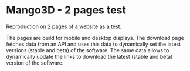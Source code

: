 # Mango3D - 2 pages test

Reproduction on 2 pages of a website as a test.

The pages are build for mobile and desktop displays.
The download page fetches data from an API and uses this data to dynamically set the latest versions (stable and beta) of the software.
The same data allows to dynamically update the links to download the latest (stable and beta) version of the software.